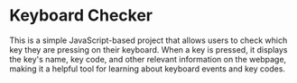 # Keyboard Checker
This is a simple JavaScript-based project that allows users to check which key they are pressing on their keyboard. When a key is pressed, it displays the key's name, key code, and other relevant information on the webpage, making it a helpful tool for learning about keyboard events and key codes.
